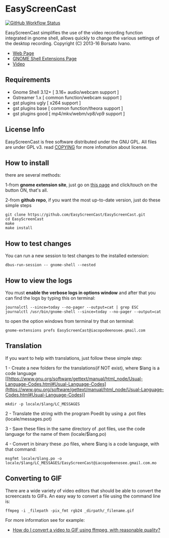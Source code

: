 # EasyScreenCast

[![GitHub Workflow Status](https://github.com/EasyScreenCast/EasyScreenCast/actions/workflows/node.js.yml/badge.svg)](https://github.com/EasyScreenCast/EasyScreenCast/actions)

EasyScreenCast simplifies the use of the video recording function integrated in gnome shell,
allows quickly to change the various settings of the desktop recording.
Copyright (C) 2013-16 Borsato Ivano.

- [Web Page](http://iacopodeenosee.wordpress.com/)
- [GNOME Shell Extensions Page](https://extensions.gnome.org/extension/690/easyscreencast/)
- [Video](https://youtu.be/81E9AruraKU)

## Requirements
- Gnome Shell 3.12+ [ 3.16+ audio/webcam support ]
- Gstreamer 1.x [ common function/webcam support ]
- gst plugins ugly [ x264 support ]
- gst plugins base [ common function/theora support ]
- gst plugins good [ mp4/mkv/webm/vp8/vp9 support ]

## License Info
EasyScreenCast is free software distributed under the GNU GPL. All files are under GPL v3. read [COPYING](COPYING.md) for more infomation about license.

## How to install
there are several methods:

1-from **gnome extension site**, just go on [this page](https://extensions.gnome.org/extension/690/easyscreencast/) and click/touch on the button ON, that's all.


2-from **github repo**, if you want the most up-to-date version, just do these simple steps


```
git clone https://github.com/EasyScreenCast/EasyScreenCast.git
cd EasyScreenCast
make
make install
```

## How to test changes

You can run a new session to test changes to the installed extension:

```
dbus-run-session -- gnome-shell --nested
```

## How to view the logs
You must **enable the verbose logs in options window** and after that you can find the logs by typing this on terminal:

```
journalctl --since=today --no-pager --output=cat | grep ESC
journalctl /usr/bin/gnome-shell --since=today --no-pager --output=cat
```

to open the option windows from terminal try that on terminal:

```
gnome-extensions prefs EasyScreenCast@iacopodeenosee.gmail.com
```

## Translation
If you want to help with translations, just follow these simple step:

1 - Create a new folders for the translations(if NOT exist), where $lang is a code language [[https://www.gnu.org/software/gettext/manual/html_node/Usual-Language-Codes.html#Usual-Language-Codes](https://www.gnu.org/software/gettext/manual/html_node/Usual-Language-Codes.html#Usual-Language-Codes)]

```
mkdir -p locale/$lang/LC_MESSAGES
```

2 - Translate the string with the program Poedit by using a .pot files (locale/messages.pot)

3 - Save these files in the same directory of .pot files, use the code language for the name of them (locale/$lang.po)

4 - Convert in binary these .po files, where $lang is a code language, with that command:

```
msgfmt locale/$lang.po -o locale/$lang/LC_MESSAGES/EasyScreenCast@iacopodeenosee.gmail.com.mo
```

## Converting to GIF

There are a wide variety of video editors that should be able to convert
the screencasts to GIFs. An easy way to convert a file using the command
line is:

```
ffmpeg -i _filepath -pix_fmt rgb24 _dirpath/_filename.gif
```

For more information see for example:

 - [How do I convert a video to GIF using ffmpeg, with reasonable quality?](https://superuser.com/questions/556029/how-do-i-convert-a-video-to-gif-using-ffmpeg-with-reasonable-quality)
